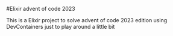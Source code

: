 #Elixir advent of code 2023

This is a Elixir project to solve advent of code 2023 edition using DevContainers just to play around a little bit